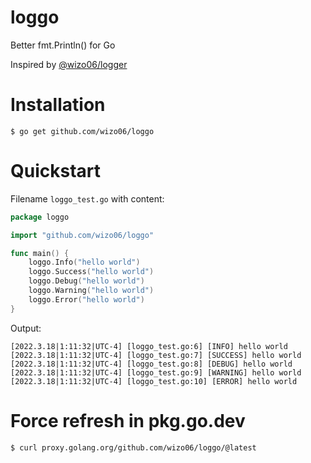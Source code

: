 # loggo
Better fmt.Println() for Go

Inspired by [@wizo06/logger](https://www.npmjs.com/package/@wizo06/logger)

# Installation

```console
$ go get github.com/wizo06/loggo
```

# Quickstart

Filename `loggo_test.go` with content:

```go
package loggo

import "github.com/wizo06/loggo"

func main() {
	loggo.Info("hello world")
	loggo.Success("hello world")
	loggo.Debug("hello world")
	loggo.Warning("hello world")
	loggo.Error("hello world")
}
```

Output:

```console
[2022.3.18|1:11:32|UTC-4] [loggo_test.go:6] [INFO] hello world
[2022.3.18|1:11:32|UTC-4] [loggo_test.go:7] [SUCCESS] hello world
[2022.3.18|1:11:32|UTC-4] [loggo_test.go:8] [DEBUG] hello world
[2022.3.18|1:11:32|UTC-4] [loggo_test.go:9] [WARNING] hello world
[2022.3.18|1:11:32|UTC-4] [loggo_test.go:10] [ERROR] hello world
```

# Force refresh in pkg.go.dev

```console
$ curl proxy.golang.org/github.com/wizo06/loggo/@latest
```